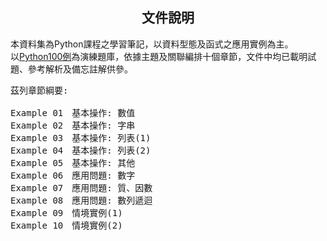 
<h2 align="center">文件說明</h2>

<p>本資料集為Python課程之學習筆記，以資料型態及函式之應用實例為主。<br>
以<a href="https://www.runoob.com/python/python-100-examples.html">Python100例</a>為演練題庫，依據主題及關聯編排十個章節，文件中均已載明試題、參考解析及備忘註解供參。<br></p>

<pre>
茲列章節綱要:

Example 01　基本操作: 數值
Example 02　基本操作: 字串
Example 03　基本操作: 列表(1)
Example 04　基本操作: 列表(2)
Example 05　基本操作: 其他
Example 06　應用問題: 數字
Example 07　應用問題: 質、因數
Example 08　應用問題: 數列遞迴
Example 09　情境實例(1)
Example 10　情境實例(2)
</pre>
